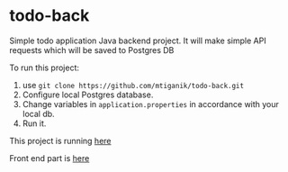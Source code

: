 # todo-back
Simple todo application Java backend project. It will make simple API requests which will be saved to Postgres DB

To run this project:
1. use `git clone https://github.com/mtiganik/todo-back.git`
1. Configure local Postgres database.
1. Change variables in `application.properties` in accordance with your local db. 
1. Run it.

This project is running [here](https://todo-app-1234-2b73392183d4.herokuapp.com/api/todos/)

Front end part is [here](https://mihkli-todo-app.netlify.app/)
